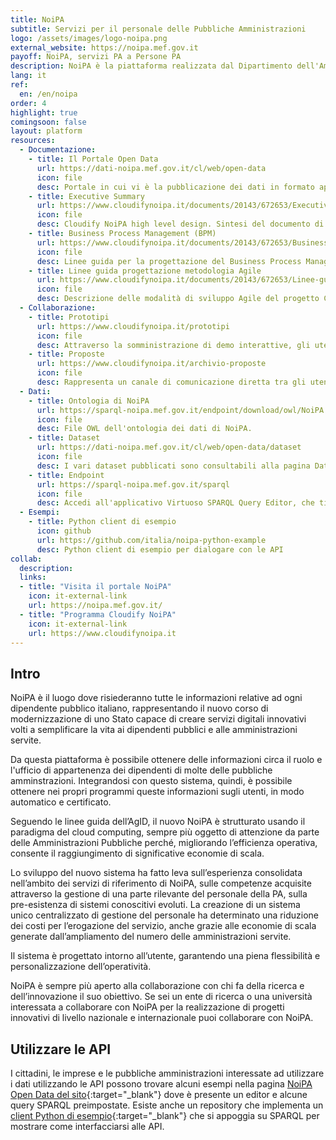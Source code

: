 ```yaml
---
title: NoiPA
subtitle: Servizi per il personale delle Pubbliche Amministrazioni
logo: /assets/images/logo-noipa.png
external_website: https://noipa.mef.gov.it
payoff: NoiPA, servizi PA a Persone PA
description: NoiPA è la piattaforma realizzata dal Dipartimento dell'Amministrazione Generale del personale e dei servizi (DAG) del Ministero dell'Economia e delle Finanze (MEF) per la gestione del personale della PA. Il sistema lavora ogni giorno per essere al fianco delle Pubbliche Amministrazioni, seguendo passo dopo passo tutti gli aspetti legati alla gestione del personale.
lang: it
ref:
  en: /en/noipa
order: 4
highlight: true
comingsoon: false
layout: platform
resources:
  - Documentazione:
    - title: Il Portale Open Data
      url: https://dati-noipa.mef.gov.it/cl/web/open-data
      icon: file
      desc: Portale in cui vi è la pubblicazione dei dati in formato aperto, fruibili e riutilizzabili da tutti gli sviluppatori che ne abbiano interesse.
    - title: Executive Summary
      url: https://www.cloudifynoipa.it/documents/20143/672653/Executive-Summary---Cloudify-NoiPA-HL-Design/3f7324a5-d8da-00be-abc5-84bc7bfd405a?version=1.0
      icon: file
      desc: Cloudify NoiPA high level design. Sintesi del documento di progettazione di alto livello del programma di trasformazione digitale "Cloudify NoiPA".
    - title: Business Process Management (BPM)
      url: https://www.cloudifynoipa.it/documents/20143/672653/Business-Process-Management-(BPM)/29137b74-d05a-842e-178f-b6b54eaf54e8?version=1.0
      icon: file
      desc: Linee guida per la progettazione del Business Process Management (BPM). Descrizione dei servizi e definizione degli strumenti di configurazione e personalizzazione dei processi di business.
    - title: Linee guida progettazione metodologia Agile
      url: https://www.cloudifynoipa.it/documents/20143/672653/Linee-guida-progettazione-metodologia-Agile/ecd4f47e-582d-9ed2-c5f3-c189bb760c5f?version=1.0
      icon: file
      desc: Descrizione delle modalità di sviluppo Agile del progetto Cloudify NoiPA.
  - Collaborazione:
    - title: Prototipi
      url: https://www.cloudifynoipa.it/prototipi
      icon: file
      desc: Attraverso la somministrazione di demo interattive, gli utenti potranno valutare prodotti e servizi digitali, sia pre che post rilascio in produzione, favorendo anche la dissemination di nuovi servizi. Inoltre potranno essere coinvolti campioni selezionati di utenti per le fasi di usability testing, in ottica di co-creation della nuova piattaforma.
    - title: Proposte
      url: https://www.cloudifynoipa.it/archivio-proposte
      icon: file
      desc: Rappresenta un canale di comunicazione diretta tra gli utenti finali del servizio e l’Amministrazione, che consente l’inserimento sulla parte pubblica del portale, di proposte su tematiche legate ai servizi offerti da NoiPA o su nuovi requisiti espressi, creando un ponte digitale tra tutti i livelli coinvolti.
  - Dati:
    - title: Ontologia di NoiPA
      url: https://sparql-noipa.mef.gov.it/endpoint/download/owl/NoiPA.owl
      icon: file
      desc: File OWL dell'ontologia dei dati di NoiPA.
    - title: Dataset
      url: https://dati-noipa.mef.gov.it/cl/web/open-data/dataset
      icon: file
      desc: I vari dataset pubblicati sono consultabili alla pagina Dataset.
    - title: Endpoint
      url: https://sparql-noipa.mef.gov.it/sparql
      icon: file
      desc: Accedi all'applicativo Virtuoso SPARQL Query Editor, che ti permetterà di interrogare i Linked Open Data NOIPA e di scaricare i dati richiesti.
  - Esempi:
    - title: Python client di esempio
      icon: github
      url: https://github.com/italia/noipa-python-example
      desc: Python client di esempio per dialogare con le API
collab:
  description:
  links:
  - title: "Visita il portale NoiPA"
    icon: it-external-link
    url: https://noipa.mef.gov.it/
  - title: "Programma Cloudify NoiPA"
    icon: it-external-link
    url: https://www.cloudifynoipa.it
---
```


## Intro
NoiPA è il luogo dove risiederanno tutte le informazioni relative ad ogni dipendente pubblico italiano,
rappresentando il nuovo corso di modernizzazione di uno Stato capace di creare servizi digitali innovativi volti a
semplificare la vita ai dipendenti pubblici e alle amministrazioni servite.

Da questa piattaforma è possibile ottenere delle informazioni circa il ruolo e l'ufficio di appartenenza dei
dipendenti di molte delle pubbliche amminstrazioni. Integrandosi con questo sistema, quindi, è possibile ottenere
nei propri programmi queste informazioni sugli utenti, in modo automatico e certificato.

Seguendo le linee guida dell’AgID, il nuovo NoiPA è strutturato usando il paradigma del cloud computing, sempre più
oggetto di attenzione da parte delle Amministrazioni Pubbliche perché, migliorando l’efficienza operativa, consente il
raggiungimento di significative economie di scala.

Lo sviluppo del nuovo sistema ha fatto leva sull’esperienza consolidata nell’ambito dei servizi di riferimento di NoiPA, sulle
competenze acquisite attraverso la gestione di una parte rilevante del personale della PA, sulla pre-esistenza di sistemi
conoscitivi evoluti. La creazione di un sistema unico centralizzato di gestione del personale ha determinato una riduzione dei costi per
l’erogazione del servizio, anche grazie alle economie di scala generate dall’ampliamento del numero delle amministrazioni
servite.

Il sistema è progettato intorno all’utente, garantendo una piena flessibilità e personalizzazione dell’operatività.

NoiPA è sempre più aperto alla collaborazione con chi fa della ricerca e dell’innovazione il suo obiettivo.
Se sei un ente di ricerca o una università interessata a collaborare con NoiPA per la realizzazione di progetti innovativi
di livello nazionale e internazionale puoi collaborare con NoiPA.


## Utilizzare le API

I cittadini, le imprese e le pubbliche amministrazioni interessate ad utilizzare i dati utilizzando le API possono trovare alcuni esempi nella pagina [NoiPA Open Data del sito](https://sparql-noipa.mef.gov.it/sparql){:target="_blank"} dove è presente un editor e alcune query SPARQL preimpostate. Esiste anche un repository che implementa un [client Python di esempio](https://github.com/italia/noipa-python-example){:target="_blank"} che si appoggia su SPARQL per mostrare come interfacciarsi alle API.
